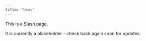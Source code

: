 ```yaml
---
title: "Uses"
---
```


This is a [Slash page](https://slashpages.net/#uses).

It is currently a placeholder - check back again soon for updates.
